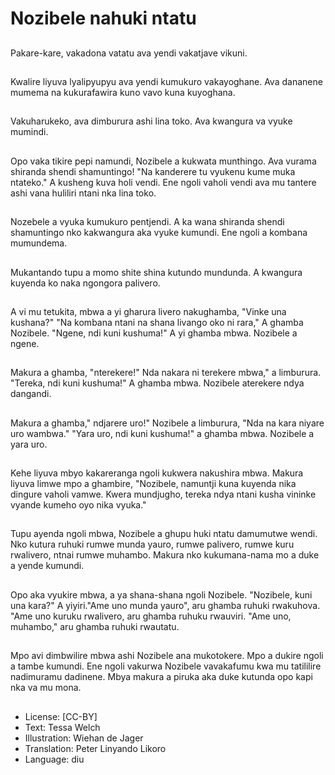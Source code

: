 # Nozibele nahuki ntatu

##
Pakare-kare, vakadona vatatu ava yendi vakatjave vikuni.

##
Kwalire liyuva lyalipyupyu ava yendi kumukuro vakayoghane. Ava dananene mumema na kukurafawira kuno vavo kuna kuyoghana.

##
Vakuharukeko, ava dimburura ashi lina toko. Ava kwangura va vyuke mumindi.

##
Opo vaka tikire pepi namundi, Nozibele a kukwata munthingo. Ava vurama shiranda shendi shamuntingo! "Na kanderere tu vyukenu kume muka ntateko." A kusheng kuva holi vendi. Ene ngoli vaholi vendi ava mu tantere ashi vana huliliri ntani nka lina toko.

##
Nozebele a vyuka kumukuro pentjendi. A ka wana shiranda shendi shamuntingo nko kakwangura aka vyuke kumundi. Ene ngoli a kombana mumundema.

##
Mukantando tupu a momo shite shina kutundo mundunda. A kwangura kuyenda ko naka ngongora palivero.

##
A vi mu tetukita, mbwa a yi gharura livero nakughamba, "Vinke una kushana?" "Na kombana ntani na shana livango oko ni rara," A ghamba Nozibele. "Ngene, ndi kuni kushuma!" A yi ghamba mbwa. Nozibele a ngene.

##
Makura a ghamba, "nterekere!" Nda nakara ni terekere mbwa," a limburura. "Tereka, ndi kuni kushuma!" A ghamba mbwa. Nozibele aterekere ndya dangandi.

##
Makura a ghamba," ndjarere uro!" Nozibele a limburura, "Nda na kara niyare uro wambwa." "Yara uro, ndi kuni kushuma!" a ghamba mbwa. Nozibele a yara uro.

##
Kehe liyuva mbyo kakareranga ngoli kukwera nakushira mbwa. Makura liyuva limwe mpo a ghambire, "Nozibele, namuntji kuna kuyenda nika dingure vaholi vamwe. Kwera mundjugho, tereka ndya ntani kusha vininke vyande kumeho oyo nika vyuka."

##
Tupu ayenda ngoli mbwa, Nozibele a ghupu huki ntatu damumutwe wendi. Nko kutura ruhuki rumwe munda yauro, rumwe palivero, rumwe kuru rwalivero, ntnai rumwe muhambo. Makura nko kukumana-nama mo a duke a yende kumundi.

##
Opo aka vyukire mbwa, a ya shana-shana ngoli Nozibele. "Nozibele, kuni una kara?" A yiyiri."Ame uno munda yauro", aru ghamba ruhuki rwakuhova. "Ame uno kuruku rwalivero, aru ghamba ruhuku rwauviri. "Ame uno, muhambo," aru ghamba ruhuki rwautatu.

##
Mpo avi dimbwilire mbwa ashi Nozibele ana mukotokere. Mpo a dukire ngoli a tambe kumundi. Ene ngoli vakurwa Nozibele vavakafumu kwa mu tatililire nadimuramu dadinene. Mbya makura a piruka aka duke kutunda opo kapi nka va mu mona.

##
* License: [CC-BY]
* Text: Tessa Welch
* Illustration: Wiehan de Jager
* Translation: Peter Linyando Likoro
* Language: diu
